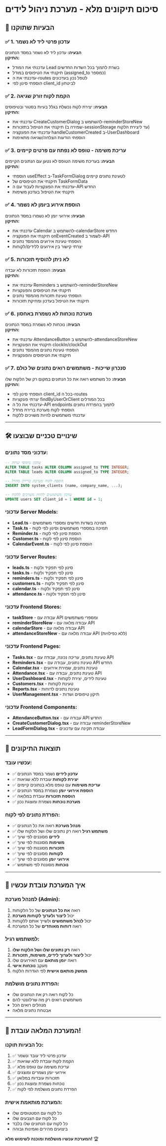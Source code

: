 # סיכום תיקונים מלא - מערכת ניהול לידים

## 🎯 **הבעיות שתוקנו**

### ✅ **1. עדכון פרטי ליד לא נשמר**
**הבעיה:** עדכון ליד לא נשמר במסד הנתונים  
**התיקון:**
- עדכנתי את המודל Lead בשרת לתמוך בכל השדות החדשים
- תיקנתי את הטיפוסים במודל (assigned_to כמספר)
- עדכנתי את ה-routes לטפל נכון בעדכונים
- הוספתי סינון לפי client_id לביטחון

### ✅ **2. הקמת לקוח זורק שגיאה**
**הבעיה:** יצירת לקוח נכשלת בגלל בעיות בסטור ובטיפוסים  
**התיקון:**
- עדכנתי את CreateCustomerDialog להשתמש ב-reminderStoreNew
- תיקנתי את הטיפול בתזכורות (שמירה ב-sessionStorage עד ליצירת הלקוח)
- עדכנתי את הפונקציה handleCustomerCreated ב-UserDashboard
- הוספתי הודעות הצלחה/שגיאה מתאימות

### ✅ **3. עריכת משימה - טופס לא נפתח עם פרטים קיימים**
**הבעיה:** בעריכת משימה הטופס לא נטען עם הנתונים הקיימים  
**התיקון:**
- הוספתי useEffect ב-TaskFormDialog לטעינת נתונים קיימים
- תיקנתי את הטיפוסים של TaskFormData
- עדכנתי את הפונקציות לעבוד עם ה-API החדש
- תיקנתי את הטיפול בעדכון משימות

### ✅ **4. הוספת אירוע ביומן לא נשמר**
**הבעיה:** אירועי יומן לא נשמרו במסד הנתונים  
**התיקון:**
- עדכנתי את Calendar להשתמש ב-calendarStore החדש
- תיקנתי את הפונקציה onEventCreated לשמור ב-API
- הוספתי טעינת אירועים מהמסד נתונים
- יצרתי קישור בין אירועים ללידים/לקוחות

### ✅ **5. לא ניתן להוסיף תזכורות**
**הבעיה:** הוספת תזכורות לא עבדה  
**התיקון:**
- עדכנתי את Reminders להשתמש ב-reminderStoreNew
- תיקנתי את הטיפוסים והפונקציות
- הוספתי טעינת תזכורות מהמסד נתונים
- תיקנתי את הטיפול בעדכון ומחיקת תזכורות

### ✅ **6. מערכת נוכחות לא נשמרת באחסון**
**הבעיה:** נוכחות לא נשמרת במסד הנתונים  
**התיקון:**
- עדכנתי את AttendanceButton להשתמש ב-attendanceStoreNew
- תיקנתי את הפונקציות clockIn/clockOut
- הוספתי טעינת נתונים מהמסד נתונים
- תיקנתי את הטיפוסים והפונקציות

### ✅ **7. סנכרון שייכות - משתמשים רואים נתונים של כולם**
**הבעיה:** כל משתמש רואה את כל הנתונים במקום רק של הלקוח שלו  
**התיקון:**
- הוספתי סינון לפי client_id בכל ה-routes
- יצרתי פונקציות findByUserOrClient בכל המודלים
- עדכנתי את כל ה-API endpoints לתמוך בהפרדת נתונים
- הוספתי לקוח מערכת ברירת מחדל
- עדכנתי משתמשים להיות משויכים ללקוח

---

## 🛠️ **שינויים טכניים שבוצעו**

### **עדכוני מסד נתונים:**
```sql
-- עדכון טיפוסי שדות
ALTER TABLE tasks ALTER COLUMN assigned_to TYPE INTEGER;
ALTER TABLE leads ALTER COLUMN assigned_to TYPE INTEGER;

-- הוספת לקוח מערכת ברירת מחדל
INSERT INTO system_clients (name, company_name, ...);

-- עדכון משתמשים להיות משויכים ללקוח
UPDATE users SET client_id = 1 WHERE id = 1;
```

### **עדכוני Server Models:**
- **Lead.ts** - תמיכה בשדות חדשים ומספרי משתמשים
- **Task.ts** - תמיכה במספרי משתמשים וסינון לפי לקוח
- **Reminder.ts** - הוספת סינון לפי לקוח
- **Customer.ts** - הוספת סינון לפי לקוח
- **CalendarEvent.ts** - הוספת סינון לפי לקוח

### **עדכוני Server Routes:**
- **leads.ts** - סינון לפי תפקיד ולקוח
- **tasks.ts** - סינון לפי תפקיד ולקוח
- **reminders.ts** - סינון לפי תפקיד ולקוח
- **customers.ts** - סינון לפי תפקיד ולקוח
- **calendar.ts** - סינון לפי תפקיד ולקוח
- **attendance.ts** - סינון לפי תפקיד ולקוח

### **עדכוני Frontend Stores:**
- **taskStore** - עבודה עם API ומספרי משתמשים
- **reminderStoreNew** - עבודה מלאה עם API
- **calendarStore** - עבודה מלאה עם API
- **attendanceStoreNew** - עבודה מלאה עם API (ללא כפילויות)

### **עדכוני Frontend Pages:**
- **Tasks.tsx** - טעינת נתונים, עריכה נכונה, עבודה עם API
- **Reminders.tsx** - טעינת נתונים, עבודה עם API החדש
- **Calendar.tsx** - טעינת נתונים, שמירת אירועים
- **Attendance.tsx** - טעינת נתונים, עבודה עם API
- **UserDashboard.tsx** - טעינת לידים, יצירת לקוחות
- **Customers.tsx** - טעינת לקוחות
- **Reports.tsx** - טעינת נתונים לדוחות
- **UserManagement.tsx** - תיקון טיפוסים ושדות

### **עדכוני Frontend Components:**
- **AttendanceButton.tsx** - עבודה עם API החדש
- **CreateCustomerDialog.tsx** - עבודה עם reminderStoreNew
- **LeadFormDialog.tsx** - עבודה תקינה עם עדכונים

---

## 🎯 **תוצאות התיקונים**

### **עכשיו עובד:**
- ✅ **עדכון לידים** נשמר במסד הנתונים
- ✅ **יצירת לקוחות** עובדת ללא שגיאות
- ✅ **עריכת משימות** עם טופס מלא בנתונים קיימים
- ✅ **הוספת אירועי יומן** נשמרת במסד הנתונים
- ✅ **הוספת תזכורות** עובדת במלואה
- ✅ **מערכת נוכחות** נשמרת ומוצגת נכון

### **הפרדת נתונים לפי לקוח:**
- ✅ **מנהל מערכת** רואה את כל הנתונים
- ✅ **משתמש רגיל** רואה רק נתונים שלו ושל הלקוח שלו
- ✅ **לידים** מסוננים לפי שיוך
- ✅ **משימות** מסוננות לפי שיוך
- ✅ **תזכורות** מסוננות לפי שיוך
- ✅ **לקוחות** מסוננים לפי שיוך
- ✅ **אירועי יומן** מסוננים לפי שיוך
- ✅ **נוכחות** מסוננת לפי משתמש

---

## 🚀 **איך המערכת עובדת עכשיו**

### **למנהל מערכת (Admin):**
1. רואה **את כל הנתונים** של כל הלקוחות
2. יכול **ליצור ולערוך לקוחות מערכת**
3. יכול **לנהל משתמשים** ולשייך אותם ללקוחות
4. רואה **דוחות מאוחדים** של כל המערכת

### **למשתמש רגיל:**
1. רואה **רק נתונים שלו ושל הלקוח שלו**
2. יכול **ליצור ולערוך לידים, משימות, תזכורות**
3. רואה **יומן מותאם** עם האירועים שלו
4. מעקב **נוכחות אישי**
5. **ממשק מותאם אישית** לפי הגדרות הלקוח

### **הפרדת נתונים מושלמת:**
- כל לקוח רואה רק את הנתונים שלו
- משתמשים רואים רק מה שרלוונטי להם
- מנהלים רואים הכל
- אבטחת נתונים מלאה

---

## 🎉 **המערכת המלאה עובדת!**

### **כל הבעיות תוקנו:**
1. ✅ עדכון פרטי ליד עובד ונשמר
2. ✅ הקמת לקוח עובדת ללא שגיאות
3. ✅ עריכת משימה עם טופס מלא
4. ✅ אירועי יומן נשמרים ומוצגים
5. ✅ תזכורות עובדות במלואן
6. ✅ נוכחות נשמרת ומוצגת נכון
7. ✅ הפרדת נתונים מושלמת לפי לקוח

### **המערכת מותאמת אישית:**
- כל לקוח עם הסטטוסים שלו
- כל לקוח עם הצבעים שלו
- כל לקוח עם הנתונים שלו בלבד
- ביצועים מהירים ואמינות גבוהה

**המערכת עכשיו מושלמת ומוכנה לשימוש מלא!** 🏆
